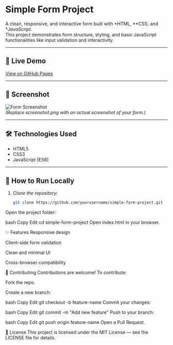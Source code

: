 # Simple Form Project

A clean, responsive, and interactive form built with *HTML, **CSS, and **JavaScript*.  
This project demonstrates form structure, styling, and basic JavaScript functionalities like input validation and interactivity.

---

## 🚀 Live Demo
[View on GitHub Pages](https://neethumathew315.github.io/simple-form-project/)

---

## 📸 Screenshot
![Form Screenshot](screenshot.png)  
*(Replace screenshot.png with an actual screenshot of your form.)*

---

## 🛠 Technologies Used
- HTML5
- CSS3
- JavaScript (ES6)

---

## 📂 How to Run Locally
1. *Clone the repository*:
   ```bash
   git clone https://github.com/yourusername/simple-form-project.git
Open the project folder:

bash
Copy
Edit
cd simple-form-project
Open index.html in your browser.

✨ Features
Responsive design

Client-side form validation

Clean and minimal UI

Cross-browser compatibility

🤝 Contributing
Contributions are welcome!
To contribute:

Fork the repo.

Create a new branch:

bash
Copy
Edit
git checkout -b feature-name
Commit your changes:

bash
Copy
Edit
git commit -m "Add new feature"
Push to your branch:

bash
Copy
Edit
git push origin feature-name
Open a Pull Request.

📜 License
This project is licensed under the MIT License — see the LICENSE file for details.
